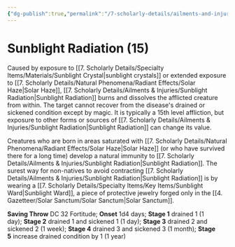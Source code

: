 ```yaml
---
{"dg-publish":true,"permalink":"/7-scholarly-details/ailments-and-injuries/sunblight-radiation/","noteIcon":""}
---
```


# Sunblight Radiation (15)

Caused by exposure to [[7. Scholarly Details/Specialty Items/Materials/Sunblight Crystal\|sunblight crystals]] or extended exposure to [[7. Scholarly Details/Natural Phenomena/Radiant Effects/Solar Haze\|Solar Haze]], [[7. Scholarly Details/Ailments & Injuries/Sunblight Radiation\|Sunblight Radiation]] burns and dissolves the afflicted creature from within. The target cannot recover from the disease's drained or sickened condition except by magic. It is typically a 15th level affliction, but exposure to other forms or sources of [[7. Scholarly Details/Ailments & Injuries/Sunblight Radiation\|Sunblight Radiation]] can change its value. 

Creatures who are born in areas saturated with [[7. Scholarly Details/Natural Phenomena/Radiant Effects/Solar Haze\|Solar Haze]] (or who have survived there for a long time) develop a natural immunity to [[7. Scholarly Details/Ailments & Injuries/Sunblight Radiation\|Sunblight Radiation]]. The surest way for non-natives to avoid contracting [[7. Scholarly Details/Ailments & Injuries/Sunblight Radiation\|Sunblight Radiation]] is by wearing a [[7. Scholarly Details/Specialty Items/Key Items/Sunblight Ward\|Sunblight Ward]], a piece of protective jewelry forged only in the [[4. Gazetteer/Solar Sanctum/Solar Sanctum\|Solar Sanctum]]. 

**Saving Throw** DC 32 Fortitude; **Onset** 1d4 days; **Stage 1** drained 1 (1 day); **Stage 2** drained 1 and sickened 1 (1 day); **Stage 3** drained 2 and sickened 2 (1 week); **Stage 4** drained 3 and sickened 3 (1 month); **Stage 5** increase drained condition by 1 (1 year)